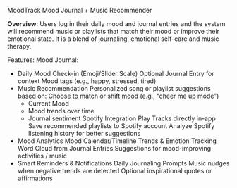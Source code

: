 MoodTrack
Mood Journal + Music Recommender

**Overview**: 
Users log in their daily mood and journal entries and the system will recommend music or playlists that match their mood or improve their emotional state. It is a blend of journaling, emotional self-care and music therapy.

Features:
Mood Journal: 
- Daily Mood Check-in (Emoji/Slider Scale)
Optional Journal Entry for context
Mood tags (e.g., happy, stressed, tired)
- Music Recommendation
Personalized song or playlist suggestions based on:
Choose to match or shift mood (e.g., “cheer me up mode”)
    - Current Mood
    - Mood trends over time
    - Journal sentiment
Spotify Integration
Play Tracks directly in-app
Save recommended playlists to Spotify account
Analyze Spotify listening history for better suggestions
- Mood Analytics
Mood Calendar/Timeline
Trends & Emotion Tracking
Word Cloud from Journal Entries
Suggestions for mood-improving activities / music
- Smart Reminders & Notifications
Daily Journaling Prompts
Music nudges when negative trends are detected
Optional inspirational quotes or affirmations
